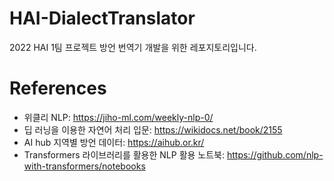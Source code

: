 # HAI-DialectTranslator
2022 HAI 1팀 프로젝트 방언 번역기 개발을 위한 레포지토리입니다.

# References
- 위클리 NLP: https://jiho-ml.com/weekly-nlp-0/
- 딥 러닝을 이용한 자연어 처리 입문: https://wikidocs.net/book/2155
- AI hub 지역별 방언 데이터: https://aihub.or.kr/ 
- Transformers 라이브러리를 활용한 NLP 활용 노트북: https://github.com/nlp-with-transformers/notebooks
